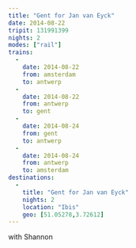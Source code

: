 ```yaml
---
title: "Gent for Jan van Eyck"
date: 2014-08-22
tripit: 131991399
nights: 2
modes: ["rail"]
trains:
  -
    date: 2014-08-22
    from: amsterdam
    to: antwerp
  -
    date: 2014-08-22
    from: antwerp
    to: gent
  -
    date: 2014-08-24
    from: gent
    to: antwerp
  -
    date: 2014-08-24
    from: antwerp
    to: amsterdam
destinations:
  -
    title: "Gent for Jan van Eyck"
    nights: 2
    location: "Ibis"
    geo: [51.05278,3.72612]
---
```


with Shannon
